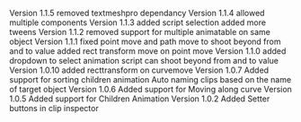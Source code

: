 Version 1.1.5
removed textmeshpro dependancy
Version 1.1.4
allowed multiple components
Version 1.1.3
added script selection
added more tweens
Version 1.1.2
removed support for multiple animatable on same object
Version 1.1.1
fixed point move and path move to shoot beyond from and to value
added rect transform move on point move
Version 1.1.0
added dropdown to select animation script
can shoot beyond from and to value
Version 1.0.10
added recttransform on curvemove
Version 1.0.7
Added support for sorting children animation
Auto naming clips based on the name of target object
Version 1.0.6
Added support for Moving along curve
Version 1.0.5
Added support for Children Animation
Version 1.0.2
Added Setter buttons in clip inspector